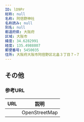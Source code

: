 ```yaml
---
ID: lO9Pr
総称: null
名称: 阿倍野神社
名称読み: null
別名: null
都道府県: 大阪府
区域: 大阪市
緯度: 34.6282991
経度: 135.4988807
郵便番号: 5450035
住所: 大阪府大阪市阿倍野区北畠３丁目７−７
---
```


## その他

### 参考URL

| URL | 説明          |
| --- | ------------- |
|     | OpenStreetMap |
